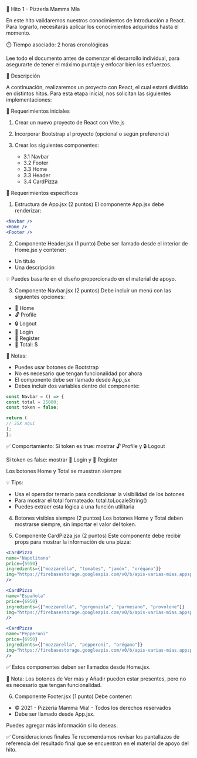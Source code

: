 🧱 Hito 1 - Pizzería Mamma Mía

En este hito validaremos nuestros conocimientos de Introducción a React. Para lograrlo, necesitarás aplicar los conocimientos adquiridos hasta el momento.

⏱️ Tiempo asociado: 2 horas cronológicas

Lee todo el documento antes de comenzar el desarrollo individual, para asegurarte de tener el máximo puntaje y enfocar bien los esfuerzos.

📝 Descripción

A continuación, realizaremos un proyecto con React, el cual estará dividido en distintos hitos. Para esta etapa inicial, nos solicitan las siguientes implementaciones:

🚀 Requerimientos iniciales

1. Crear un nuevo proyecto de React con Vite.js
2. Incorporar Bootstrap al proyecto (opcional o según preferencia)
3. Crear los siguientes componentes:

   - 3.1 Navbar
   - 3.2 Footer
   - 3.3 Home
   - 3.3 Header
   - 3.4 CardPizza

🧩 Requerimientos específicos

1. Estructura de App.jsx (2 puntos)
   El componente App.jsx debe renderizar:

```jsx
<Navbar />
<Home />
<Footer />
```

2. Componente Header.jsx (1 punto)
   Debe ser llamado desde el interior de Home.jsx y contener:

- Un título
- Una descripción

💡 Puedes basarte en el diseño proporcionado en el material de apoyo.

3. Componente Navbar.jsx (2 puntos)
   Debe incluir un menú con las siguientes opciones:

- 🍕 Home
- 🔓 Profile
- 🔒 Logout
- 🔐 Login
- 🔐 Register
- 🛒 Total: $

📌 Notas:

- Puedes usar botones de Bootstrap
- No es necesario que tengan funcionalidad por ahora
- El componente debe ser llamado desde App.jsx
- Debes incluir dos variables dentro del componente:

```jsx
const Navbar = () => {
const total = 25000;
const token = false;

return (
// JSX aquí
);
};
```

✅ Comportamiento:
Si token es true: mostrar 🔓 Profile y 🔒 Logout

Si token es false: mostrar 🔐 Login y 🔐 Register

Los botones Home y Total se muestran siempre

💡 Tips:

- Usa el operador ternario para condicionar la visibilidad de los botones
- Para mostrar el total formateado: total.toLocaleString()
- Puedes extraer esta lógica a una función utilitaria

4. Botones visibles siempre (2 puntos)
   Los botones Home y Total deben mostrarse siempre, sin importar el valor del token.

5. Componente CardPizza.jsx (2 puntos)
   Este componente debe recibir props para mostrar la información de una pizza:

```jsx
<CardPizza
name="Napolitana"
price={5950}
ingredients={["mozzarella", "tomates", "jamón", "orégano"]}
img="https://firebasestorage.googleapis.com/v0/b/apis-varias-mias.appspot.com/o/pizzeria%2Fpizza-1239077_640_cl.jpg?alt=media&token=6a9a33da-5c00-49d4-9080-784dcc87ec2c"
/>

<CardPizza
name="Española"
price={6950}
ingredients={["mozzarella", "gorgonzola", "parmesano", "provolone"]}
img="https://firebasestorage.googleapis.com/v0/b/apis-varias-mias.appspot.com/o/pizzeria%2Fcheese-164872_640_com.jpg?alt=media&token=18b2b821-4d0d-43f2-a1c6-8c57bc388fab"
/>

<CardPizza
name="Pepperoni"
price={6950}
ingredients={["mozzarella", "pepperoni", "orégano"]}
img="https://firebasestorage.googleapis.com/v0/b/apis-varias-mias.appspot.com/o/pizzeria%2Fpizza-1239077_640_com.jpg?alt=media&token=e7cde87a-08d5-4040-ac54-90f6c31eb3e3"
/>
```

✅ Estos componentes deben ser llamados desde Home.jsx.

📝 Nota:
Los botones de Ver más y Añadir pueden estar presentes, pero no es necesario que tengan funcionalidad.

6. Componente Footer.jsx (1 punto)
   Debe contener:

- © 2021 - Pizzería Mamma Mia! - Todos los derechos reservados
- Debe ser llamado desde App.jsx.

Puedes agregar más información si lo deseas.

✅ Consideraciones finales
Te recomendamos revisar los pantallazos de referencia del resultado final que se encuentran en el material de apoyo del hito.
